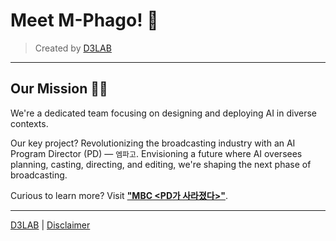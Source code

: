 # Meet M-Phago! 👋

> Created by [D3LAB](https://sharp-saw-d58.notion.site/D3LAB-10c829858e4c42eda1ce140f3e7e77bf)

---

## Our Mission 🙋‍♀️

We're a dedicated team focusing on designing and deploying AI in diverse contexts.

Our key project? Revolutionizing the broadcasting industry with an AI Program Director (PD) — `엠파고`.
Envisioning a future where AI oversees planning, casting, directing, and editing, we're shaping the next phase of broadcasting.

Curious to learn more?
Visit [**"MBC <PD가 사라졌다>"**](https://www.yna.co.kr/view/AKR20230703125000005).

---

[D3LAB](https://sharp-saw-d58.notion.site/D3LAB-10c829858e4c42eda1ce140f3e7e77bf) | [Disclaimer](https://github.com/i-m-phago/.github/blob/main/profile/Disclaimer.md)
